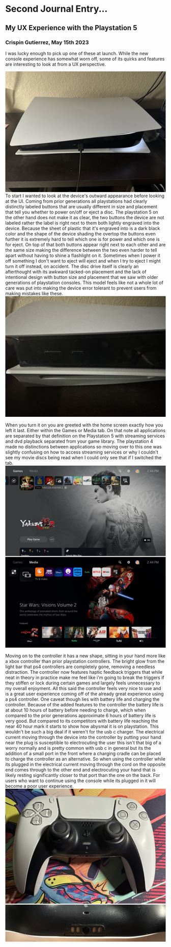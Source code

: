 # Second Journal Entry...

## My UX Experience with the Playstation 5

### Crispin Gutierrez, May 15th 2023

I was lucky enough to pick up one of these at launch. While the new console experience has somewhat worn off, some of its quirks and features are interesting to look at from a UX perspective.

<img src="assets/IMG_1016.jpg" class="img-responsive" alt=""> </div>
To start I wanted to look at the device's outward appearance before looking at the UI.
Coming from prior generations all playstations had clearly distinctly labeled buttons that are usually different in size and placement that tell you whether to power on/off or eject a disc. The playstation 5 on the other hand does not make it as clear, the two buttons the device are not labeled rather the label is right next to them both lightly engraved into the device. Because the sheet of plastic that it's engraved into is a dark black color and the shape of the device shading the overtop the buttons even further it is extremely hard to tell which one is for power and which one is for eject. On top of that both buttons appear right next to each other and are the same size making the difference between the two even harder to tell apart without having to shine a flashlight on it. Sometimes when I power it off something I don't want to eject will eject and when I try to eject I might turn it off instead, on accident. The disc drive itself is clearly an afterthought with its awkward tacked-on placement and the lack of intentional design with button size and placement that we saw with older generations of playstation consoles. This model feels like not a whole lot of care was put into making the device error tolerant to prevent users from making mistakes like these.
![my image](/assets/IMG_1015.jpg)

When you turn it on you are greeted with the home screen exactly how you left it last. Either within the Games or Media tab. On that note all applications are separated by that definition on the Playstation 5 with streaming services and dvd playback separated from your game library.
The playstation 4 made no distinctions between applications so moving over to this one was slightly confusing on how to access streaming services or why I couldn't see my movie discs being read when I could only see that if I switched the tab.
![my image](/assets/FwNOqwSaMAApViD.jpg)![my image](/assets/FwNOrBCaYAIYpfA.jpg)

Moving on to the controller it has a new shape, sitting in your hand more like a xbox controller than prior playstation controllers. The bright glow from the light bar that ps4 controllers are completely gone, removing a needless distraction. The controller now features haptic feedback triggers that while neat in theory in practice make me feel like i'm going to break the triggers if they stiffen or lock during certain games and largely feels unnecessary to my overall enjoyment. All this said the controller feels very nice to use and is a great user experience coming off of the already great experience using a ps4 controller. One caveat though lies with battery life and charging the controller. Because of the added features to the controller the battery life is at about 10 hours of battery before needing to charge, which when compared to the prior generations approximate 6 hours of battery life is very good. But compared to its competitors with battery life reaching the near 40 hour mark it starts to show how abysmal it is on playstation. This wouldn't be such a big deal if it weren't for the usb c charger. The electrical current moving through the device into the controller by putting your hand near the plug is susceptible to electrocuting the user this isn't that big of a worry normally and is pretty common with usb c in general but its the addition of a small port in the front where a charging cradle can be placed to charge the controller as an alternative. So when using the controller while its plugged in the electrical current moving through the cord on the opposite end comes through to the other end and electrocuting your hand that is likely resting significantly closer to that port than the one on the back. For users who want to continue using the console while its plugged in it will become a poor user experience.
![my image](/assets/IMG_1018.jpg)![my image](/assets/IMG_1019.jpg)
